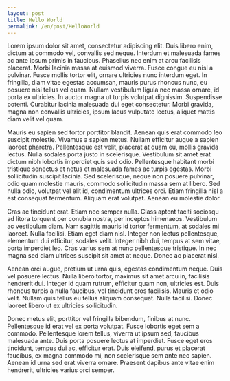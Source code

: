 ```yaml
---
layout: post
title: Hello World
permalink: /en/post/HelloWorld
---
```


Lorem ipsum dolor sit amet, consectetur adipiscing elit. Duis libero enim, dictum at commodo vel, convallis sed neque. Interdum et malesuada fames ac ante ipsum primis in faucibus. Phasellus nec enim at arcu facilisis placerat. Morbi lacinia massa at euismod viverra. Fusce congue eu nisl a pulvinar. Fusce mollis tortor elit, ornare ultricies nunc interdum eget. In fringilla, diam vitae egestas accumsan, mauris purus rhoncus nunc, eu posuere nisi tellus vel quam. Nullam vestibulum ligula nec massa ornare, id porta ex ultricies. In auctor magna ut turpis volutpat dignissim. Suspendisse potenti. Curabitur lacinia malesuada dui eget consectetur. Morbi gravida, magna non convallis ultricies, ipsum lacus vulputate lectus, aliquet mattis diam velit vel quam.

Mauris eu sapien sed tortor porttitor blandit. Aenean quis erat commodo leo suscipit molestie. Vivamus a sapien metus. Nullam efficitur augue a sapien laoreet pharetra. Pellentesque est velit, placerat at quam eu, mollis gravida lectus. Nulla sodales porta justo in scelerisque. Vestibulum sit amet erat dictum nibh lobortis imperdiet quis sed odio. Pellentesque habitant morbi tristique senectus et netus et malesuada fames ac turpis egestas. Morbi sollicitudin suscipit lacinia. Sed scelerisque, neque non posuere pulvinar, odio quam molestie mauris, commodo sollicitudin massa sem at libero. Sed nulla odio, volutpat vel elit id, condimentum ultrices orci. Etiam fringilla nisl a est consequat fermentum. Aliquam erat volutpat. Aenean eu molestie dolor.

Cras ac tincidunt erat. Etiam nec semper nulla. Class aptent taciti sociosqu ad litora torquent per conubia nostra, per inceptos himenaeos. Vestibulum ac vestibulum diam. Nam sagittis mauris id tortor fermentum, at sodales mi laoreet. Nulla facilisi. Etiam eget diam nisl. Integer non lectus pellentesque, elementum dui efficitur, sodales velit. Integer nibh dui, tempus at sem vitae, porta imperdiet leo. Cras varius sem at nunc pellentesque tristique. In nec magna sed diam ultrices suscipit sit amet at neque. Donec ac placerat nisl.

Aenean orci augue, pretium ut urna quis, egestas condimentum neque. Duis vel posuere lectus. Nulla libero tortor, maximus sit amet arcu in, facilisis hendrerit dui. Integer id quam rutrum, efficitur quam non, ultricies est. Duis rhoncus turpis a nulla faucibus, vel tincidunt eros facilisis. Mauris et odio velit. Nullam quis tellus eu tellus aliquam consequat. Nulla facilisi. Donec laoreet libero ut ex ultricies sollicitudin.

Donec metus elit, porttitor vel fringilla bibendum, finibus at nunc. Pellentesque id erat vel ex porta volutpat. Fusce lobortis eget sem a commodo. Pellentesque lorem tellus, viverra ut ipsum sed, faucibus malesuada ante. Duis porta posuere lectus at imperdiet. Fusce eget eros tincidunt, tempus dui ac, efficitur erat. Duis eleifend, purus et placerat faucibus, ex magna commodo mi, non scelerisque sem ante nec sapien. Aenean id urna sed erat viverra ornare. Praesent dapibus ante vitae enim hendrerit, ultricies varius orci semper.
